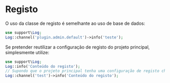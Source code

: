 # Registo
O uso da classe de registo é semelhante ao uso de base de dados:
```php
use support\Log;
Log::channel('plugin.admin.default')->info('teste');
```

Se pretender reutilizar a configuração de registo do projeto principal, simplesmente utilize:
```php
use support\Log;
Log::info('Conteúdo do registo');
// Supondo que o projeto principal tenha uma configuração de registo chamada test
Log::channel('test')->info('Conteúdo do registo');
```
